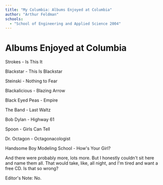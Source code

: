 ```yaml
---
title: "My Columbia: Albums Enjoyed at Columbia"
author: "Arthur Feldman"
schools:
  - "School of Engineering and Applied Science 2004"
---
```


# Albums Enjoyed at Columbia

Strokes - Is This It

Blackstar - This Is Blackstar

Steinski - Nothing to Fear

Blackalicious - Blazing Arrow

Black Eyed Peas - Empire

The Band - Last Waltz

Bob Dylan - Highway 61

Spoon - Girls Can Tell

Dr. Octagon - Octagonacologist

Handsome Boy Modeling School - How's Your Girl?

And there were probably more, lots more. But I honestly couldn't sit here and name them all.  That would take, like, all night, and I'm tired and want a free CD. Is that so wrong?

Editor's Note: No.
